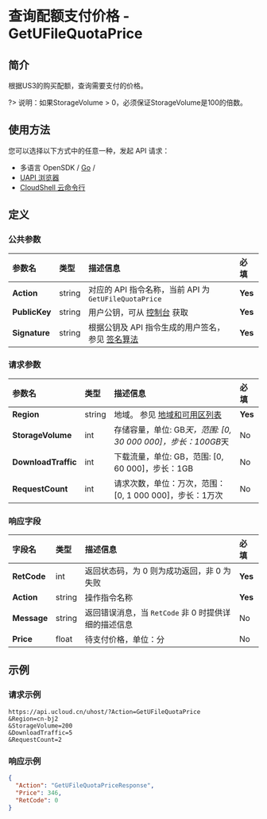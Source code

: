 # 查询配额支付价格 - GetUFileQuotaPrice

## 简介

根据US3的购买配额，查询需要支付的价格。

?> 说明：如果StorageVolume > 0，必须保证StorageVolume是100的倍数。




## 使用方法

您可以选择以下方式中的任意一种，发起 API 请求：
- 多语言 OpenSDK / [Go](https://github.com/ucloud/ucloud-sdk-go) /
- [UAPI 浏览器](https://console.ucloud.cn/uapi/detail?id=GetUFileQuotaPrice)
- [CloudShell 云命令行](https://shell.ucloud.cn/)


## 定义

### 公共参数

| 参数名 | 类型 | 描述信息 | 必填 |
|:---|:---|:---|:---|
| **Action**     | string  | 对应的 API 指令名称，当前 API 为 `GetUFileQuotaPrice`                        | **Yes** |
| **PublicKey**  | string  | 用户公钥，可从 [控制台](https://console.ucloud.cn/uapi/apikey) 获取                                             | **Yes** |
| **Signature**  | string  | 根据公钥及 API 指令生成的用户签名，参见 [签名算法](api/summary/signature.md)  | **Yes** |

### 请求参数

| 参数名 | 类型 | 描述信息 | 必填 |
|:---|:---|:---|:---|
| **Region** | string | 地域。 参见 [地域和可用区列表](api/summary/regionlist) |**Yes**|
| **StorageVolume** | int | 存储容量，单位: GB*天，范围: [0, 30 000 000]，步长：100GB*天 |No|
| **DownloadTraffic** | int | 下载流量，单位: GB，范围: [0, 60 000]，步长：1GB |No|
| **RequestCount** | int | 请求次数，单位：万次，范围：[0, 1 000 000]，步长：1万次 |No|

### 响应字段

| 字段名 | 类型 | 描述信息 | 必填 |
|:---|:---|:---|:---|
| **RetCode** | int | 返回状态码，为 0 则为成功返回，非 0 为失败 |**Yes**|
| **Action** | string | 操作指令名称 |**Yes**|
| **Message** | string | 返回错误消息，当 `RetCode` 非 0 时提供详细的描述信息 |No|
| **Price** | float | 待支付价格，单位：分 |No|




## 示例

### 请求示例
    
```
https://api.ucloud.cn/uhost/?Action=GetUFileQuotaPrice
&Region=cn-bj2
&StorageVolume=200
&DownloadTraffic=5
&RequestCount=2
```

### 响应示例
    
```json
{
  "Action": "GetUFileQuotaPriceResponse",
  "Price": 346,
  "RetCode": 0
}
```





